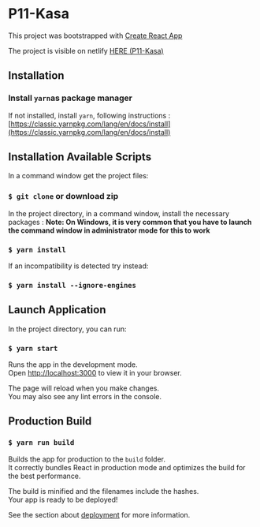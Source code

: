 # P11-Kasa

This project was bootstrapped with [Create React App](https://github.com/facebook/create-react-app)

The project is visible on netlify [HERE (P11-Kasa)](https://symphonious-sorbet-a53ce5.netlify.app/)

## Installation

### Install `yarn`as package manager

If not installed, install `yarn`, following instructions : [https://classic.yarnpkg.com/lang/en/docs/install](https://classic.yarnpkg.com/lang/en/docs/install)

## Installation Available Scripts

In a command window get the project files:

### `$ git clone` or download zip

In the project directory, in a command window, install the necessary packages :
**Note: On Windows, it is very common that you have to launch the command window in administrator mode for this to work**

### `$ yarn install`

If an incompatibility is detected try instead:

### `$ yarn install --ignore-engines`

## Launch Application

In the project directory, you can run:

### `$ yarn start`

Runs the app in the development mode.\
Open [http://localhost:3000](http://localhost:3000) to view it in your browser.

The page will reload when you make changes.\
You may also see any lint errors in the console.

## Production Build

### `$ yarn run build`

Builds the app for production to the `build` folder.\
It correctly bundles React in production mode and optimizes the build for the best performance.

The build is minified and the filenames include the hashes.\
Your app is ready to be deployed!

See the section about [deployment](https://facebook.github.io/create-react-app/docs/deployment) for more information.



